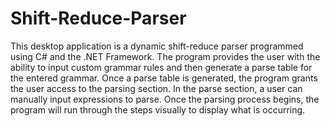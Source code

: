 # Shift-Reduce-Parser

This desktop application is a dynamic shift-reduce parser programmed using C# and the .NET Framework. The program provides the user with the ability to input custom grammar rules and then generate a parse table for the entered grammar. Once a parse table is generated, the program grants the user access to the parsing section. In the parse section, a user can manually input expressions to parse. Once the parsing process begins, the program will run through the steps visually to display what is occurring.
